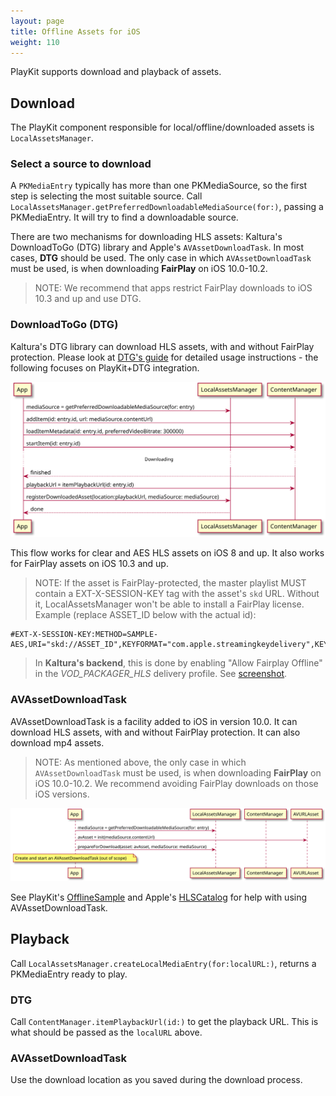 ```yaml
---
layout: page
title: Offline Assets for iOS
weight: 110
---
```


PlayKit supports download and playback of assets.

## Download

The PlayKit component responsible for local/offline/downloaded assets is `LocalAssetsManager`.  

### Select a source to download

A `PKMediaEntry` typically has more than one PKMediaSource, so the first step is selecting the most suitable source.
Call `LocalAssetsManager.getPreferredDownloadableMediaSource(for:)`, passing a PKMediaEntry. It will try to find a downloadable 
source.

There are two mechanisms for downloading HLS assets: Kaltura's DownloadToGo (DTG) library and Apple's `AVAssetDownloadTask`. 
In most cases, **DTG** should be used. The only case in which `AVAssetDownloadTask` must be used, is when downloading **FairPlay** on iOS 10.0-10.2. 

> NOTE: We recommend that apps restrict FairPlay downloads to iOS 10.3 and up and use DTG.

### DownloadToGo (DTG)

Kaltura's DTG library can download HLS assets, with and without FairPlay protection. Please look at [DTG's guide](../dtg/index.md) for detailed usage instructions - the following focuses on PlayKit+DTG integration.

![](./offline-dtg.svg)

<div hidden>
 {% plantuml %}
    @startuml offline-dtg

    participant App
    participant LocalAssetsManager as LAM
    participant ContentManager as CM

    App->LAM: mediaSource = getPreferredDownloadableMediaSource(for: entry)

    App->CM: addItem(id: entry.id, url: mediaSource.contentUrl)
    App->CM: loadItemMetadata(id: entry.id, preferredVideoBitrate: 300000)
    App->CM: startItem(id: entry.id)

    ... Downloading ...

    CM-->App: finished
    App->CM: playbackUrl = itemPlaybackUrl(id: entry.id)
    App->LAM: registerDownloadedAsset(location:playbackUrl, mediaSource: mediaSource)
    LAM-->App: done
    
    @enduml
 {% endplantuml %}
</div>

This flow works for clear and AES HLS assets on iOS 8 and up. It also works for FairPlay assets on iOS 10.3 and up.

> NOTE: If the asset is FairPlay-protected, the master playlist MUST contain a EXT-X-SESSION-KEY tag with the asset's `skd` URL. Without it, LocalAssetsManager won't be able to install a FairPlay license. Example (replace ASSET_ID below with the actual id):

    #EXT-X-SESSION-KEY:METHOD=SAMPLE-AES,URI="skd://ASSET_ID",KEYFORMAT="com.apple.streamingkeydelivery",KEYFORMATVERSIONS="1"

> In **Kaltura's backend**, this is done by enabling "Allow Fairplay Offline" in the *VOD_PACKAGER_HLS* delivery profile. See [screenshot](Offline-FairPlay-delivery-profile.png).

### AVAssetDownloadTask

AVAssetDownloadTask is a facility added to iOS in version 10.0. It can download HLS assets, with and without FairPlay protection. It can also download mp4 assets.

> NOTE: As mentioned above, the only case in which `AVAssetDownloadTask` must be used, is when downloading **FairPlay** on iOS 10.0-10.2. We recommend avoiding FairPlay downloads on those iOS versions.

![](offline-AVAssetDownloadTask.svg)

<div hidden>
{% plantuml %}
    @startuml offline-AVAssetDownloadTask

    participant App
    participant LocalAssetsManager as LAM
    participant ContentManager as CM

    App->LAM: mediaSource = getPreferredDownloadableMediaSource(for: entry)
    App->AVURLAsset: avAsset = init(mediaSource.contentUrl)
    App->LAM: prepareForDownload(asset: avAsset, mediaSource: mediaSource)
    note over App: Create and start an AVAssetDownloadTask (out of scope)

    @enduml
{% endplantuml %}
</div>

See PlayKit's [OfflineSample](https://github.com/kaltura/playkit-ios-samples/tree/develop/OfflineSampleSwift) and Apple's [HLSCatalog](https://developer.apple.com/library/content/samplecode/HLSCatalog/Introduction/Intro.html) for help with using AVAssetDownloadTask.

## Playback

Call `LocalAssetsManager.createLocalMediaEntry(for:localURL:)`, returns a PKMediaEntry ready to play. 

### DTG

Call `ContentManager.itemPlaybackUrl(id:)` to get the playback URL. This is what should be passed as the `localURL` above.

### AVAssetDownloadTask

Use the download location as you saved during the download process.

